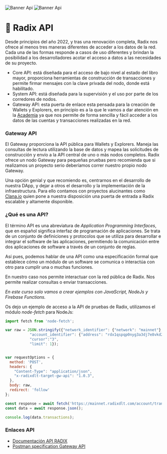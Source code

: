 ![Banner Api](/6.png)
<img :src="('6.png')" alt="Banner Api">

# 🔑 Radix API
Desde principios del año 2022, y tras una renovación completa, Radix nos ofrece al menos tres maneras diferentes de acceder a los datos de la red. Cada una de las formas responde a casos de uso diferentes y brindan la posibilidad a los desarrolladores acotar el acceso a datos a las necesidades de su proyecto. 
- Core API: está diseñada para el acceso de bajo nivel al estado del libro mayor, proporciona herramientas de construcción de transacciones y permite firmar mensajes con la clave privada del nodo, donde está habilitado.
- System API: está diseñada para la supervisión y el uso por parte de los corredores de nodos.
- Gateway API: esta puerta de enlace esta pensada para la creación de Wallets y Explorers, en principio es a la que le vamos a dar atención en la [Academia](/src/academia/README.md) ya que nos permite de forma sencilla y fácil acceder a los datos de las cuentas y transacciones realizadas en la red.

### Gateway API
El Gateway proporciona la API pública para Wallets y Explorers. Maneja las consultas de lectura utilizando la base de datos y mapea las solicitudes de construcción y envío a la API central de uno o más nodos completos. Radix ofrece un nodo Gateway para pequeñas pruebas pero recomienda que si realizamos un proyecto serio deberíamos correr nuestro propio nodo Gateway.

Una opción genial y que recomiendo es, centrarnos en el desarrollo de nuestra DApp, y dejar a otros el desarrollo y la implementación de la infraestructura. Para ello contamos con proyectos alucinantes como [Clana.io](https://clana.io/) quien pone a nuestra disposición una puerta de entrada a Radix escalable y altamente disponible. 

### ¿Qué es una API?
El término API es una abreviatura de *Application Programming Interfaces*, que en español significa interfaz de programación de aplicaciones. Se trata de un conjunto de definiciones y protocolos que se utiliza para desarrollar e integrar el software de las aplicaciones, permitiendo la comunicación entre dos aplicaciones de software a través de un conjunto de reglas.

Así pues, podemos hablar de una API como una especificación formal que establece cómo un módulo de un software se comunica o interactúa con otro para cumplir una o muchas funciones.

En nuestro caso nos permite interactuar con la red pública de Radix. Nos permite realizar consultas o enviar transacciones. 

*En este curso solo vamos a crear ejemplos con JavaScript, NodeJs y Firebase Functions.*

Os dejo un ejemplo de acceso a la API de pruebas de Radix, utilizamos el módulo *node-fetch* para NodeJs:

```javascript
import fetch from 'node-fetch';

var raw = JSON.stringify({"network_identifier": {"network": "mainnet"},
           "account_identifier": {"address": "rdx1qspqp0nyg3a3dj7e8vkd2ecxrgnrgvsl4d72efx2a4jwavfn995652c7f6uqy"},
           "cursor":"3",
           "limit": 1});


var requestOptions = {
  method: 'POST',
  headers: {
    "Content-Type": "application/json",
    "x-radixdlt-target-gw-api": "1.0.3",
  },
  body: raw,
  redirect: 'follow'
};

const response = await fetch('https://mainnet.radixdlt.com/account/transactions', requestOptions);
const data = await response.json();

console.log(data.transactions);
```


### Enlaces API
- [Documentación API RADIX](https://docs.radixdlt.com/main/apis/introduction.html)
- [Postman specification Gateway API](https://documenter.getpostman.com/view/14449947/UVXnHaJf)
